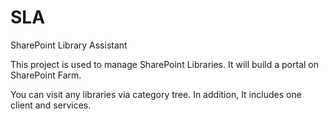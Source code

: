 SLA
===

SharePoint Library Assistant


This project is used to manage SharePoint Libraries. It will build a portal on SharePoint Farm.

You can visit any libraries via category tree. In addition, It includes one client and services.
